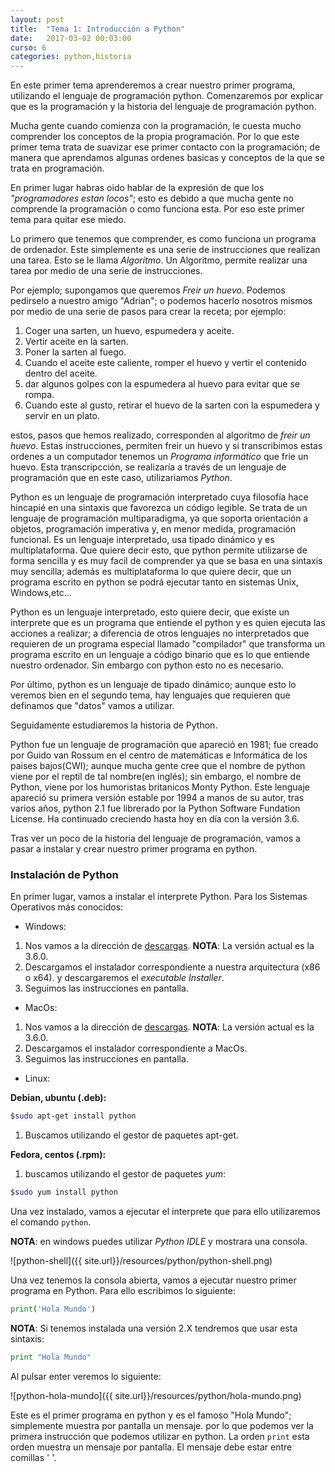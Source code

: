 ```yaml
---
layout: post
title:  "Tema 1: Introducción a Python"
date:   2017-03-02 00:03:00
curso: 6
categories: python,historia
---
```


En este primer tema aprenderemos a crear nuestro primer programa, utilizando el lenguaje de programación python. Comenzaremos por explicar que es la programación y la historia del lenguaje de programación python.

Mucha gente cuando comienza con la programación, le cuesta mucho comprender los conceptos de la propia programación. Por lo que este primer tema trata de suavizar ese primer contacto con la programación; de manera que aprendamos algunas ordenes basicas y conceptos de la que se trata en programación.

En primer lugar habras oido hablar de la expresión de que los _"programadores estan locos"_; esto es debido a que mucha gente no comprende la programación o como funciona esta. Por eso este primer tema para quitar ese miedo.

Lo primero que tenemos que comprender, es como funciona un programa de ordenador. Este simplemente es una serie de instrucciones que realizan una tarea. Esto se le llama _Algoritmo_. Un Algoritmo, permite realizar una tarea por medio de una serie de instrucciones.

Por ejemplo; supongamos que queremos _Freir un huevo_. Podemos pedirselo a nuestro amigo "Adrian"; o podemos hacerlo nosotros mismos por medio de una serie de pasos para crear la receta; por ejemplo:

1. Coger una sarten, un huevo, espumedera y aceite.
2. Vertir aceite en la sarten.
3. Poner la sarten al fuego.
4. Cuando el aceite este caliente, romper el huevo y vertir el contenido dentro del aceite.
5. dar algunos golpes con la espumedera al huevo para evitar que se rompa.
6. Cuando este al gusto, retirar el huevo de la sarten con la espumedera y servir en un plato.

estos, pasos que hemos realizado, corresponden al algoritmo de _freir un huevo_. Estas instrucciones, permiten freir un huevo y si transcribimos estas ordenes a un computador tenemos un _Programa informático_ que frie un huevo. Esta transcripcción, se realizaría a través de un lenguaje de programación que en este caso, utilizariamos _Python_.

Python es un lenguaje de programación interpretado cuya filosofía hace hincapié en una sintaxis que favorezca un código legible.  Se trata de un lenguaje de programación multiparadigma, ya que soporta orientación a objetos, programación imperativa y, en menor medida, programación funcional. Es un lenguaje interpretado, usa tipado dinámico y es multiplataforma. Que quiere decir esto, que python permite utilizarse de forma sencilla y es muy facil de comprender ya que se basa en una sintaxis muy sencilla; además es multiplataforma lo que quiere decir, que un programa escrito en python se podrá ejecutar tanto en sistemas Unix, Windows,etc...

Python es un lenguaje interpretado, esto quiere decir, que existe un interprete que es un programa que entiende el python y es quien ejecuta las acciones a realizar; a diferencia de otros lenguajes no interpretados que requieren de un programa especial llamado "compilador" que transforma un programa escrito en un lenguaje a código binario que es lo que entiende nuestro ordenador. Sin embargo con python esto no es necesario.

Por último, python es un lenguaje de tipado dinámico; aunque esto lo veremos bien en el segundo tema, hay lenguajes que requieren que definamos que "datos" vamos a utilizar. 

Seguidamente estudiaremos la historia de Python.

Python fue un lenguaje de programación que apareció en 1981; fue creado por Guido van Rossum en el centro de matemáticas e Informática de los paises bajos(CWI); aunque mucha gente cree que el nombre de python viene por el reptil de tal nombre(en inglés); sin embargo, el nombre de Python, viene por los humoristas britanicos Monty Python. Este lenguaje apareció su primera versión estable por 1994 a manos de su autor, tras varios años, python 2.1 fue librerado por la Python Software Fundation License. Ha continuado creciendo hasta hoy en día con la versión 3.6.

Tras ver un poco de la historia del lenguaje de programación, vamos a pasar a instalar y crear nuestro primer programa en python.

### Instalación de Python

En primer lugar, vamos a instalar el interprete Python. Para los Sistemas Operativos más conocidos:

*  Windows:

1. Nos vamos a la dirección de [descargas](https://www.python.org/downloads/release/python-360/). **NOTA**: La versión actual es la 3.6.0.
2. Descargamos el instalador correspondiente a nuestra arquitectura (x86 o x64). y descargaremos el _executable Installer_.
3. Seguimos las instrucciones en pantalla.

* MacOs:

1. Nos vamos a la dirección de [descargas](https://www.python.org/downloads/release/python-360/). **NOTA**: La versión actual es la 3.6.0.
2. Descargamos el instalador correspondiente a MacOs.
3. Seguimos las instrucciones en pantalla.

* Linux:

**Debian, ubuntu (.deb):**

```bash
$sudo apt-get install python
```

1. Buscamos utilizando el gestor de paquetes apt-get.

**Fedora, centos (.rpm):**

1. buscamos utilizando el gestor de paquetes _yum_:

```bash
$sudo yum install python
```

Una vez instalado, vamos a ejecutar el interprete que para ello utilizaremos el comando ```python```.

**NOTA**: en windows puedes utilizar _Python IDLE_ y mostrara una consola.

![python-shell]({{ site.url}}/resources/python/python-shell.png)

Una vez tenemos la consola abierta, vamos a ejecutar nuestro primer programa en Python. Para ello escribimos lo siguiente:

```python
print('Hola Mundo')
```

**NOTA**: Si tenemos instalada una versión 2.X tendremos que usar esta sintaxis:

```python
print "Hola Mundo"
```

Al pulsar enter veremos lo siguiente:

![python-hola-mundo]({{ site.url}}/resources/python/hola-mundo.png)

 Este es el primer programa en python y es el famoso "Hola Mundo"; simplemente muestra por pantalla un mensaje. por lo que podemos ver la primera instrucción que podemos utilizar en python. 
 La orden ```print``` esta orden muestra un mensaje por pantalla. El mensaje debe estar entre comillas ' '.